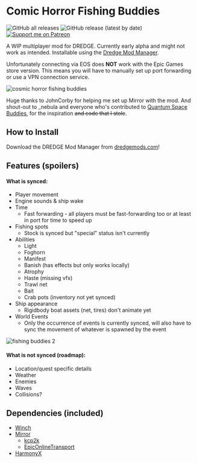 # Comic Horror Fishing Buddies

![GitHub all releases](https://img.shields.io/github/downloads/xen-42/cosmic-horror-fishing-buddies/total?style=for-the-badge)
![GitHub release (latest by date)](https://img.shields.io/github/downloads/xen-42/cosmic-horror-fishing-buddies/latest/total?style=for-the-badge)
[![Support me on Patreon](https://img.shields.io/endpoint.svg?url=https%3A%2F%2Fshieldsio-patreon.vercel.app%2Fapi%3Fusername%3Dxen42%26type%3Dpatrons&style=for-the-badge)](https://patreon.com/xen42)

A WIP multiplayer mod for DREDGE. Currently early alpha and might not work as intended. Installable using the [Dredge Mod Manager](https://github.com/DREDGE-Mods/DredgeModManager).

Unfortunately connecting via EOS does **NOT** work with the Epic Games store version. This means you will have to manually set up port forwarding or use a VPN connection service.

![cosmic horror fishing buddies](https://github.com/xen-42/cosmic-horror-fishing-buddies/assets/22628069/47687a63-0313-41dd-9d79-adcf58372c06)

Huge thanks to JohnCorby for helping me set up Mirror with the mod. And shout-out to \_nebula and everyone who's contributed to [Quantum Space Buddies](https://github.com/misternebula/quantum-space-buddies), for the inspiration ~~and code that I stole~~.

## How to Install
Download the DREDGE Mod Manager from [dredgemods.com](https://dredgemods.com/)!

## Features (spoilers)
#### What is synced:
- Player movement
- Engine sounds & ship wake
- Time
  - Fast forwarding - all players must be fast-forwarding too or at least in port for time to speed up
- Fishing spots
  - Stock is synced but "special" status isn't currently
- Abilities
  - Light
  - Foghorn
  - Manifest
  - Banish (has effects but only works locally)
  - Atrophy
  - Haste (missing vfx)
  - Trawl net
  - Bait
  - Crab pots (inventory not yet synced)
- Ship appearance
  - Rigidbody boat assets (net, tires) don't animate yet
- World Events
  - Only the occurrence of events is currently synced, will also have to sync the movement of whatever is spawned by the event

![fishing buddies 2](https://github.com/xen-42/cosmic-horror-fishing-buddies/assets/22628069/fe5177b1-babc-45a6-8070-2327776e938b)

#### What is not synced (roadmap):
- Location/quest specific details
- Weather
- Enemies
- Waves
- Collisions?

## Dependencies (included)
- [Winch](https://github.com/DREDGE-Mods/Winch)
- [Mirror](https://mirror-networking.com/)
  - [kcp2k](https://github.com/vis2k/kcp2k)
  - [EpicOnlineTransport](https://github.com/FakeByte/EpicOnlineTransport)
- [HarmonyX](https://github.com/BepInEx/HarmonyX)
